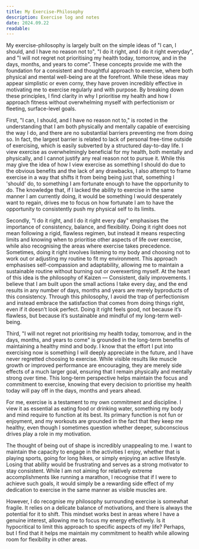 ```yaml
---
title: My Exercise-Philosophy
description: Exercise log and notes
date: 2024.09.22
readable:
---
```


My exercise-philosophy is largely built on the simple ideas of "I can, I should, and I have no reason not to", "I do it right, and I do it right everyday", and "I will not regret not prioritising my health today, tomorrow, and in the days, months, and years to come". These concepts provide me with the foundation for a consistent and thoughtful approach to exercise, where both physical and mental well-being are at the forefront. While these ideas may appear simplistic or even corny, they have proven incredibly effective in motivating me to exercise regularly and with purpose. By breaking down these principles, I find clarity in why I prioritise my health and how I approach fitness without overwhelming myself with perfectionism or fleeting, surface-level goals.

First, "I can, I should, and I have no reason not to," is rooted in the understanding that I am both physically and mentally capable of exercising the way I do, and there are no substantial barriers preventing me from doing so. In fact, the largest barrier is related to lack of personal free-time outside of exercising, which is easily subverted by a structured day-to-day life. I view exercise as overwhelmingly beneficial for my health, both mentally and physically, and I cannot justify any real reason not to pursue it. While this may give the idea of how I view exercise as something I should do due to the obvious benefits and the lack of any drawbacks, I also attempt to frame exercise in a way that shifts it from being being just that, something I 'should' do, to something I am fortunate enough to have the opportunity to do. The knowledge that, if I lacked the ability to exercise in the same manner I am currently doing, it would be something I would desperately want to regain, drives me to focus on how fortunate I am to have the opportunity to consistently push my physical self to its limits.

Secondly, "I do it right, and I do it right every day" emphasises the importance of consistency, balance, and flexibility. Doing it right does not mean following a rigid, flawless regimen, but instead it means respecting limits and knowing when to prioritise other aspects of life over exercise, while also recognising the areas where exercise takes precedence. Sometimes, doing it right involves listening to my body and choosing not to work out or adjusting my routine to fit my environment. This approach emphasises self-compassion and adaptability, allowing me to maintain a sustainable routine without burning out or overexerting myself. At the heart of this idea is the philosophy of Kaizen — Consistent, daily improvements. I believe that I am built upon the small actions I take every day, and the end results in any number of days, months and years are merely byproducts of this consistency. Through this philosophy, I avoid the trap of perfectionism and instead embrace the satisfaction that comes from doing things right, even if it doesn’t look perfect. Doing it right feels good, not because it’s flawless, but because it’s sustainable and mindful of my long-term well-being.

Third, "I will not regret not prioritising my health today, tomorrow, and in the days, months, and years to come"  is grounded in the long-term benefits of maintaining a healthy mind and body. I know that the effort I put into exercising now is something I will deeply appreciate in the future, and I have never regretted choosing to exercise. While visible results like muscle growth or improved performance are encouraging, they are merely side effects of a much larger goal, ensuring that I remain physically and mentally strong over time. This long-term perspective helps maintain the focus and commitment to exercise, knowing that every decision to prioritise my health today will pay off in the days, months and years ahead.

For me, exercise is a testament to my own commitment and discipline. I view it as essential as eating food or drinking water, something my body and mind require to function at its best. Its primary function is not fun or enjoyment, and my workouts are grounded in the fact that they keep me healthy, even though I sometimes question whether deeper, subconscious drives play a role in my motivation.

The thought of being out of shape is incredibly unappealing to me. I want to maintain the capacity to engage in the activities I enjoy, whether that is playing sports, going for long hikes, or simply enjoying an active lifestyle. Losing that ability would be frustrating and serves as a strong motivator to stay consistent. While I am not aiming for relatively extreme accomplishments like running a marathon, I recognise that if I were to achieve such goals, it would simply be a rewarding side effect of my dedication to exercise in the same manner as visible muscles are.

However, I do recognise my philosophy surrounding exercise is somewhat fragile. It relies on a delicate balance of motivations, and there is always the potential for it to shift. This mindset works best in areas where I have a genuine interest, allowing me to focus my energy effectively. Is it hypocritical to limit this approach to specific aspects of my life? Perhaps, but I find that it helps me maintain my commitment to health while allowing room for flexibility in other areas.